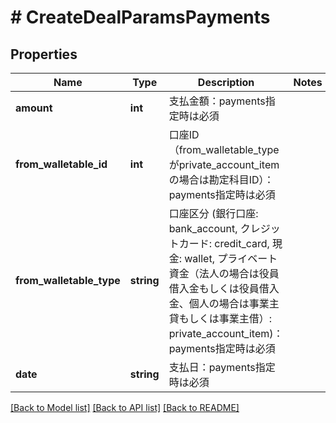 # # CreateDealParamsPayments

## Properties

Name | Type | Description | Notes
------------ | ------------- | ------------- | -------------
**amount** | **int** | 支払金額：payments指定時は必須 | 
**from_walletable_id** | **int** | 口座ID（from_walletable_typeがprivate_account_itemの場合は勘定科目ID）：payments指定時は必須 | 
**from_walletable_type** | **string** | 口座区分 (銀行口座: bank_account, クレジットカード: credit_card, 現金: wallet, プライベート資金（法人の場合は役員借入金もしくは役員借入金、個人の場合は事業主貸もしくは事業主借）: private_account_item)：payments指定時は必須 | 
**date** | **string** | 支払日：payments指定時は必須 | 

[[Back to Model list]](../../README.md#documentation-for-models) [[Back to API list]](../../README.md#documentation-for-api-endpoints) [[Back to README]](../../README.md)


